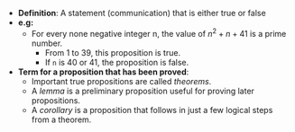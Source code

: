 - **Definition**: A statement (communication) that is either true or false
- **e.g:**
	- For every none negative integer n, the value of $n^2+n+41$ is a prime number.
		- From 1 to 39, this proposition is true.
		- If `n` is 40 or 41, the proposition is false.
- **Term for a proposition that has been proved**:
	- Important true propositions are called _theorems_.
	- A _lemma_ is a preliminary proposition useful for proving later propositions.
	- A _corollary_ is a proposition that follows in just a few logical steps from a theorem.